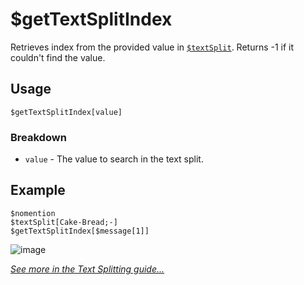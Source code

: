 # $getTextSplitIndex 
Retrieves index from the provided value in [`$textSplit`](./textSplit.md). Returns -1 if it couldn't find the value.

## Usage
``` 
$getTextSplitIndex[value]
``` 

### Breakdown 
- `value` - The value to search in the text split.

## Example 
``` 
$nomention 
$textSplit[Cake-Bread;-] 
$getTextSplitIndex[$message[1]] 
``` 

![image](https://user-images.githubusercontent.com/42785890/151845189-1866a9c2-cacb-401b-9efe-137cc54586b6.png)

[*See more in the Text Splitting guide...*](../guides/textSplitting.md)
